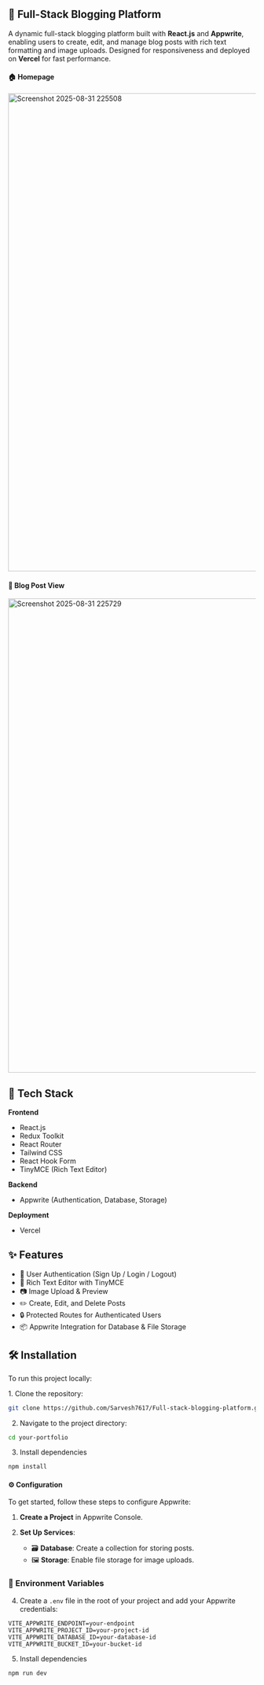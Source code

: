 ## 📝 Full-Stack Blogging Platform

A dynamic full-stack blogging platform built with **React.js** and **Appwrite**, enabling users to create, edit, and manage blog posts with rich text formatting and image uploads. Designed for responsiveness and deployed on **Vercel** for fast performance.

#### 🏠 Homepage
<img width="1918" height="972" alt="Screenshot 2025-08-31 225508" src="https://github.com/user-attachments/assets/18663109-dbd2-45bb-a250-362fdec62d65" />


#### 📄 Blog Post View
<img width="1919" height="964" alt="Screenshot 2025-08-31 225729" src="https://github.com/user-attachments/assets/b82c0c36-c674-43c8-983a-052331a22e81" />


## 🚀 Tech Stack

**Frontend**  
- React.js  
- Redux Toolkit  
- React Router  
- Tailwind CSS  
- React Hook Form  
- TinyMCE (Rich Text Editor)

**Backend**  
- Appwrite (Authentication, Database, Storage)

**Deployment**  
- Vercel


## ✨ Features

- 🔐 User Authentication (Sign Up / Login / Logout)
- 📝 Rich Text Editor with TinyMCE
- 📷 Image Upload & Preview
- ✏️ Create, Edit, and Delete Posts
- 🔒 Protected Routes for Authenticated Users
- 📦 Appwrite Integration for Database & File Storage



## 🛠️ Installation

To run this project locally:  

1️. Clone the repository:  
```bash
git clone https://github.com/Sarvesh7617/Full-stack-blogging-platform.git
```
2. Navigate to the project directory:
```bash
cd your-portfolio
```
3. Install dependencies
```bash
npm install
```

#### ⚙️ Configuration

To get started, follow these steps to configure Appwrite:

1. **Create a Project** in Appwrite Console.

2. **Set Up Services**:
   - 🗃️ **Database**: Create a collection for storing posts.
   - 🖼️ **Storage**: Enable file storage for image uploads.


### 🔐 Environment Variables

4. Create a `.env` file in the root of your project and add your Appwrite credentials:

```env
VITE_APPWRITE_ENDPOINT=your-endpoint
VITE_APPWRITE_PROJECT_ID=your-project-id
VITE_APPWRITE_DATABASE_ID=your-database-id
VITE_APPWRITE_BUCKET_ID=your-bucket-id
```

5. Install dependencies
```bash
npm run dev
```
